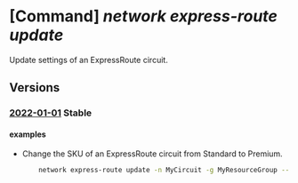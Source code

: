 # [Command] _network express-route update_

Update settings of an ExpressRoute circuit.

## Versions

### [2022-01-01](/Resources/mgmt-plane/L3N1YnNjcmlwdGlvbnMve30vcmVzb3VyY2Vncm91cHMve30vcHJvdmlkZXJzL21pY3Jvc29mdC5uZXR3b3JrL2V4cHJlc3Nyb3V0ZWNpcmN1aXRzL3t9/2022-01-01.xml) **Stable**

<!-- mgmt-plane /subscriptions/{}/resourcegroups/{}/providers/microsoft.network/expressroutecircuits/{} 2022-01-01 -->

#### examples

- Change the SKU of an ExpressRoute circuit from Standard to Premium.
    ```bash
        network express-route update -n MyCircuit -g MyResourceGroup --sku-tier Premium
    ```
